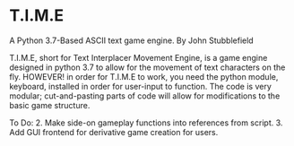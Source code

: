 # T.I.M.E
A Python 3.7-Based ASCII text game engine.
By John Stubblefield

T.I.M.E, short for Text Interplacer Movement Engine, is a game engine designed in python 3.7 to allow for the movement of text characters on the fly. HOWEVER! in order for T.I.M.E to work, you need the python module, keyboard, installed in order for user-input to function. The code is very modular; cut-and-pasting parts of code will allow for modifications to the basic game structure.

To Do:
2. Make side-on gameplay functions into references from script.
3. Add GUI frontend for derivative game creation for users.
